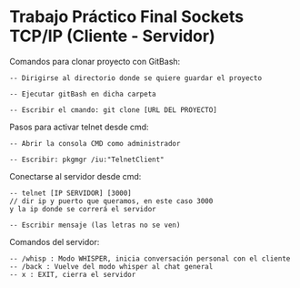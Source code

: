 # Trabajo Práctico Final Sockets TCP/IP (Cliente - Servidor) 
 
Comandos para clonar proyecto con GitBash:

	-- Dirigirse al directorio donde se quiere guardar el proyecto

	-- Ejecutar gitBash en dicha carpeta 

	-- Escribir el cmando: git clone [URL DEL PROYECTO]

 
Pasos para activar telnet desde cmd:

	-- Abrir la consola CMD como administrador

	-- Escribir: pkgmgr /iu:"TelnetClient"


Conectarse al servidor desde cmd:

	-- telnet [IP SERVIDOR] [3000] 
	// dir ip y puerto que queramos, en este caso 3000 
	y la ip donde se correrá el servidor

	-- Escribir mensaje (las letras no se ven)


Comandos del servidor:

	-- /whisp : Modo WHISPER, inicia conversación personal con el cliente
	-- /back : Vuelve del modo whisper al chat general
	-- x : EXIT, cierra el servidor
